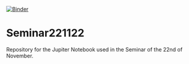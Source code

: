 [![Binder](https://mybinder.org/badge_logo.svg)](https://mybinder.org/v2/gh/gm1613/ODE_example_221122.git/HEAD)
# Seminar221122
Repository for the Jupiter Notebook used in the Seminar of the 22nd of November.
